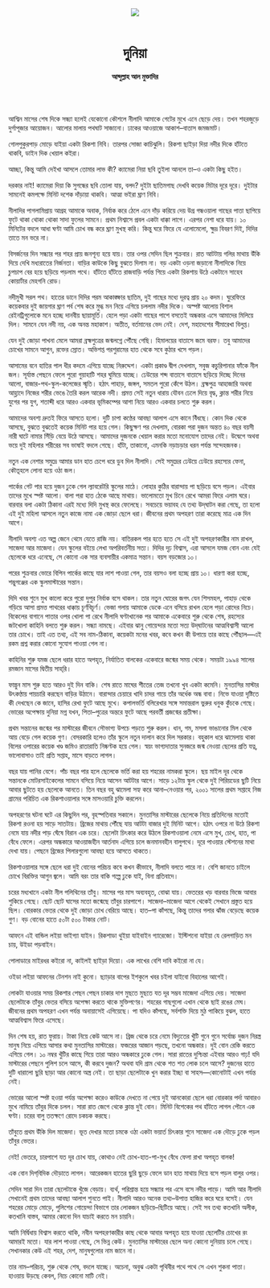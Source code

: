<div align=center>
<img src=https://images.prothomalo.com/prothomalo-bangla%2F2022-07%2Fa644a61b-f0a9-4e57-8d38-68dd956ee24d%2F8df9252b_289563_P_1_mr.png?rect=0%2C29%2C1513%2C794&w=1200&ar=40%3A21&auto=format%2Ccompress&ogImage=true&mode=crop&overlay=&overlay_position=bottom&overlay_width_pct=1 />
<br><br>
<h1>দুনিয়া</h1> 
<h4>আব্দুল্লাহ আল মুক্তাদির</h4>
<br><br>
</div>

আশ্বিন মাসের শেষ দিকে সন্ধ্যা হলেই যেকোনো কৌশলে নীলাদি আমাকে গেটের মুখে এনে ছেড়ে দেয়। তখন শহরজুড়ে দুর্গাপূজার আয়োজন। আলোর মালায় পথঘাট সাজানো। ঢাকের আওয়াজে আকাশ–বাতাস জমজমাট।

গোলপুকুরপাড় মোড়ে যাইয়া একটা রিকশা নিবি। তারপর সোজা কাচিঝুলি। রিকশা ছাইড়া দিয়া নদীর দিকে হাঁটতে থাকবি, ডাইন দিক খেয়াল কইরা।

আচ্ছা, কিন্তু আমি দেইখা আসলে তোমার লাভ কী? ক্যামেরা নিয়া ছবি তুইলা আনলে তা–ও একটা কিছু হইত।

দরকার নাই! ক্যামেরা দিয়া কি সুগন্ধের ছবি তোলা যায়, বলদ? দুইটা ছাতিমগাছ দেখবি কয়েক মিটার দূরে দূরে। দুইটার সামনেই কমপক্ষে মিনিট দশেক দাঁড়ায়া থাকবি। আত্মা ভইরা ঘ্রাণ নিবি।

নীলাদির পাগলামিপ্রায় আগ্রহ আমাকে অবাক, নির্বাক করে ঠেলে এনে দাঁড় করিয়ে দেয় উগ্র গন্ধওয়ালা গাছের পাতা ছাপিয়ে ফুটে থাকা থোকা থোকা সাদা ফুলের সামনে। প্রথম নিশ্বাসে প্রবল একটা ধাক্কা লাগে। এরপর নেশা ধরে যায়। ১০ মিনিটের বদলে আধা ঘণ্টা আমি চোখ বন্ধ করে ঘ্রাণ মুখস্থ করি। কিন্তু ঘরে ফিরে যে এলোমেলো, ক্ষুদ্র বিবরণ দিই, দিদির তাতে মন ভরে না।

বিসর্জনের দিন সন্ধ্যার পর শহর প্রায় জনশূন্য হয়ে যায়। তার ওপর সেদিন ছিল শুক্রবার। রাত আটটায় গলির মাথায় উঁকি দিয়ে দেখি মধ্যরাতের নির্জনতা। বাড়ির কাউকে কিছু বুঝতে দিলাম না। বড় একটা ওড়না জড়ানো নীলাদিকে নিয়ে চুপচাপ বের হয়ে ছড়িয়ে পড়লাম পথে। হাঁটতে হাঁটতে রাজবাড়ি পর্যন্ত গিয়ে একটা রিকশায় উঠে একটানে সাহেব কোয়ার্টার মেহগনি রোড।

নদীমুখী সরল পথ। হাতের ডানে দিদির পরম আকাঙ্ক্ষার ছাতিম, দুই গাছের মধ্যে দূরত্ব প্রায় ২০ কদম। ঘুরেফিরে কয়েকবার দুই জায়গার ঘ্রাণ পর্ব শেষ করে মুগ্ধ মন নিয়ে এগিয়ে চললাম নদীর দিকে। অস্পষ্ট আলোয় বিশাল রেইনট্রিগুলোকে মনে হচ্ছে দানবীয় ছায়ামূর্তি। হেলে পড়া একটা গাছের পাশে বসতেই অন্ধকার এসে আমাদের মিলিয়ে দিল। সামনে যেন নদী নয়, এক অনন্ত মহাকাশ। অতীত, বর্তমানের ভেদ নেই। দেশ, মহাদেশের সীমারেখা বিলুপ্ত।

যেন দুই জোড়া পাখনা মেলে আমরা ব্রহ্মপুত্রের জন্মলগ্নে পৌঁছে গেছি। হিমালয়ের বাতাসে জমে বরফ। তবু আমাদের চোখের সামনে আগুন, রক্তের স্রোত। অভিশপ্ত পরশুরামের হাত থেকে সবে কুঠার খসে পড়ল।

আসামের বনে হাতির পাল ধীর কদমে এগিয়ে যাচ্ছে নিরুদ্দেশ। একটা প্রকাণ্ড দ্বীপ দেখলাম, সবুজ কচুরিপানার ফাঁকে নীল জল। সূর্যাস্ত পেছনে ফেলে পুরো গুয়াহাটি শহর ঘুমিয়ে যাচ্ছে। ঢেউয়ের শব্দ বাতাসে বাতাসে ছড়িয়ে দিচ্ছে দিনের আলো, বাজার-পথ-স্কুল-কলেজের স্মৃতি। হঠাৎ পাহাড়, জঙ্গল, সমতল পুরো কেঁপে উঠল। ব্রহ্মপুত্র আহাজারি অথবা আহ্লাদে নিজের শরীর ভেঙে তৈরি করল আরেক নদী। প্রমত্ত সেই নতুন ধারায় যৌবন ঢেলে দিয়ে বৃদ্ধ, ক্লান্ত শরীর নিয়ে যুগের পর যুগ, শতাব্দী ধরে আরও একবার ভূমিকম্পের আশা নিয়ে আরও একবার চলতে শুরু করল।

আমাদের অবশ্য দ্রুতই ফিরে আসতে হলো। দুটি চাপা কণ্ঠের আবছা আলাপ এসে কানে বিঁধছে। কোন দিক থেকে আসছে, বুঝতে বুঝতেই কয়েক মিনিট পার হয়ে গেল। কিছুক্ষণ পর দেখলাম, বোরকা পরা দুজন অন্তত ৪০ বছর বয়সী নারী ঘাটে নামার সিঁড়ি বেয়ে উঠে আসছে। আমাদের দুজনকে খেয়াল করার মতো মনোযোগ তাদের নেই। উদ্বেগে অথবা ভয়ে দুই মহিলার শরীরের সব ভাষাই বদলে গেছে। হাঁটা, তাকানো, এমনকি নড়াচড়ার ধরন পর্যন্ত সন্দেহজনক।

নতুন এক নেশার সমুদ্রে আমার ডান হাত চেপে ধরে ডুব দিল নীলাদি। সেই সমুদ্রের ঢেউয়ে ঢেউয়ে রহস্যের ফেনা, কৌতূহলে লোনা হয়ে ওঠা জল।

পার্কের গেট পার হয়ে দুজন ঢুকে গেল ল্যাবরেটরি স্কুলের মাঠে। লোহার কুঠির বারান্দায় পা ছড়িয়ে বসে পড়ল। এইবার তাদের মুখে স্পষ্ট আলো। বালা পরা হাত ঠেকে আছে মাথায়। ভালোমতো মুখ চিনে রেখে আমরা ফিরে এলাম ঘরে। বারবার বলা একটা ঠিকানা এরই মধ্যে দিদি মুখস্থ করে ফেলেছে। সবচেয়ে ভয়াবহ যে তথ্য উদ্‌ঘাটন করা গেছে, তা হলো এই দুই মহিলা আসলে নতুন কাজে নামা এক জোড়া ছেলে ধরা। জীবনের প্রথম অপহরণ তারা করেছে মাত্র এক দিন আগে।

নীলাদি অবশ্য এত অল্প জেনে থেমে যেতে রাজি নয়। বাতিরকল পার হতে হতে সে এই দুই অপহরণকারীর নাম রাখল, সাজেদা আর মাজেদা। যেন স্কুলের বইয়ে লেখা অপরিবর্তনীয় সত্য। দিদির দৃঢ় বিশ্বাস, এরা আসলে যমজ বোন এবং যেই ছেলেকে ধরে এনেছে, সে কোনো এক সার ব্যবসায়ীর একমাত্র সন্তান। বয়স বড়জোর ১০।

পরের শুক্রবার ভোরে বিপিন পার্কের কাছে যার লাশ পাওয়া গেল, তার বয়সও বলা হচ্ছে প্রায় ১০। ধারণা করা হচ্ছে, শম্ভুগঞ্জের এক স্কুলমাস্টারের সন্তান।

দিদি খবর শুনে মুখ কালো করে পুরো দুপুর নির্বাক বসে থাকল। তার নতুন ঘোরের জগৎ যেন শিসমহল, পাহাড় থেকে গড়িয়ে আসা প্রমত্ত পাথরের ধাক্কায় চূর্ণবিচূর্ণ। ভেজা গলায় আমাকে ডেকে এনে বসিয়ে রাখল হেলে পড়া রোদের নিচে। বিকেলের বাগানে পাতার ওপর খোলা পা রেখে নীলাদি ঘণ্টাখানেক পর আমাকে একেবারে শুরু থেকে শেষ, রহস্যের জটখোলা কাহিনি বলতে শুরু করল। সন্ধ্যা নামছে। এইবার ঝানু গোয়েন্দার মতো সত্য উদ্‌ঘাটনের আত্মবিশ্বাসী আলো তার চোখে। তাই এত তথ্য, এই সব নাম-ঠিকানা, কয়েকটা মনের খবর, কবে কখন কী উপায়ে তার কাছে পৌঁছাল—এই রকম প্রশ্ন করার কোনো সুযোগ পাওয়া গেল না।

কাহিনির শুরু যমজ ছেলে ধরার হাতে অপহৃত, নির্যাতিত বালকের একেবারে জন্মের সময় থেকে। সময়টা ১৯৯৪ সালের রমজান মাসের দ্বিতীয় সাহ্‌রি।

ফাল্গুন মাস শুরু হতে আরও দুই দিন বাকি। শেষ রাতে মাঘের শীতের তেজ তখনো খুব একটা কমেনি। মুনতাসির মাস্টার উৎকণ্ঠায় পায়চারি করছেন বাড়ির উঠানে। বারান্দার চেয়ারে খাদি চাদর গায়ে তাঁর অর্ধেক অন্ধ বাবা। নিভে যাওয়া দৃষ্টিতে কী দেখছেন কে জানে, হাসির রেখা ফুটে আছে মুখে। কপালভর্তি বলিরেখার সঙ্গে সমান্তরাল ভুরুর ধনুক কুঁচকে গেছে। ভোরের অপেক্ষায় দুনিয়া মগ্ন যখন, পিতা–পুত্রের অন্তরে ফুটে আছে পরবর্তী প্রজন্মের প্রতীক্ষা।

প্রথম সন্তানের জন্মের পর মাস্টারের জীবনে সৌভাগ্য উপচে পড়তে শুরু করল। ধান, গম, মসলা ভাঙানোর মিল থেকে আয় বেড়ে গেল কয়েক গুণ। বেসরকারি হলেও তাঁর স্কুলে নতুন দালান করে দিল সরকার। বহুকাল ধরে ঝামেলায় থাকা বিলের ওপারের কয়েক খণ্ড জমিও রাতারাতি নিষ্কণ্টক হয়ে গেল। স্বয়ং ভাগ্যদাতার সুনজরে জন্ম নেওয়া ছেলের প্রতি যত্ন, ভালোবাসাও তাই প্রতি সপ্তাহ, মাসে বাড়তে লাগল।

বছর যায় পানির বেগে। পাঁচ বছর পার হলে ছেলেকে ভর্তি করা হয় শহরের নামকরা স্কুলে। ছয় মাইল দূর থেকে সন্তানকে মোটরসাইকেলের সামনে বসিয়ে নিয়ে আসেন আটটার আগে। সাড়ে ১২টায় স্কুল থেকে দুই পিরিয়ডের ছুটি নিয়ে আবার ছুটতে হয় ছেলেকে আনতে। তিন বছর বহু ঝামেলা সহ্য করে আনা–নেওয়ার পর, ২০০১ সালের প্রথম সপ্তাহে নিজ গ্রামের পরিচিত এক রিকশাওয়ালার সঙ্গে মাসওয়ারি চুক্তি করলেন।

অপহরণের ঘটনা ঘটে এর কিছুদিন পর, বৃহস্পতিবার সকালে। মুনতাসির মাস্টারের ছেলেকে নিয়ে প্রতিদিনের মতোই রিকশা রওনা হয় সাড়ে সাতটায়। ব্রিজের মাথায় পৌঁছে যায় আটটা বাজার দুই মিনিট আগে। হঠাৎ ওপরে না উঠে রিকশা নেমে যায় নদীর পাড় ঘেঁষে বিরান এক চরে। ছেলেটা চিৎকার করে উঠলে রিকশাওয়ালা নেমে এসে মুখ, চোখ, হাত, পা বেঁধে ফেলে। এরপর অন্ধকারে আওয়াজহীন আর্তনাদ এগিয়ে চলে জনমানবহীন বালুপথে। দূরে পাওয়ার স্টেশনের মাথা দেখা যায়। পেছনে ব্রিজের পিলারগুলো আবছা হয়ে আসতে থাকতে।

রিকশাওয়ালার সঙ্গে ছেলে ধরা দুই বোনের পরিচয় কবে কখন কীভাবে, নীলাদি বলতে পারে না। বেশি জানতে চাইলে চোখে বিরক্তির আগুন জ্বলে। আমি বরং তার বাকি গল্পে ঢুকে যাই, বিনা প্রতিবাদে।

চরের মধ্যখানে একটা নীল পলিথিনের তাঁবু। মাসের পর মাস অব্যবহৃত, বোঝা যায়। ভেতরের খড় বারবার ভিজে আবার শুকিয়ে গেছে। ছোট ছোট ঘাসের মতো জন্মেছে তাঁবুর চারপাশে। সাজেদা–মাজেদা আগে থেকেই সেখানে প্রস্তুত হয়ে ছিল। বোরকার ভেতর থেকে দুই জোড়া চোখ বেরিয়ে আছে। হাত–পা কাঁপছে, কিন্তু তাদের গলার ঝাঁজ বেড়েছে কয়েক গুণ। বড় বোনের হাতে ৫০টা ৫০০ টাকার নোট।

আফনে এই বান্ডিল লইয়া ভাইগ্যা যাইন। রিকশাডা থুইয়া যাইবাইন গ্যারেজো। ইস্টিশনো যাইয়া যে রেলগাড়িত মন চায়, উইডা পড়বাইন।

পোলাডারে মাইরধর কইরো না, কাইলই ছাইড়া দিয়ো। এক লাখের বেশি দাবি কইরো না যে।

ওইডা লইয়া আফনের টেনশন নাই কুনো। ছ্যাড়ার বাপের ইশকুলে খবর চইলা যাইবো বিহালের আগেই।

লোকটা যাওয়ার সময় রিকশার পেছন পেছন চাকার দাগ মুছতে মুছতে যত দূর সম্ভব মাজেদা এগিয়ে দেয়। সাজেদা ছেলেটাকে তাঁবুর ভেতর বসিয়ে অপেক্ষা করতে থাকে মুক্তিপণের। শহরের গাছগুলো এখান থেকে ছাই রঙের মেঘ। জীবনের প্রথম অপহরণ এখন পর্যন্ত অনায়াসেই এগিয়েছে। পা যদিও কাঁপছে, সর্বশক্তি দিয়ে মুঠ পাকিয়ে বুঝল, হাতে আত্মবিশ্বাস ফিরে এসেছে।

দিন শেষ হয়, রাত ফুরায়। টাকা নিয়ে কেউ আসে না। ব্রিজ থেকে চরে নেমে বিদ্যুতের খুঁটি গুনে গুনে সর্বোচ্চ দুজন নিরস্ত্র মানুষ নিয়ে এগিয়ে আসার কথা মুনতাসির মাস্টারের। ফজরের আজান পড়ছে, তখনো অন্ধকার। দুই বোন রেকি করতে এগিয়ে গেল। ১০ নম্বর খুঁটির কাছে গিয়ে তারা আরও অন্ধকারে ঢুকে গেল। সারা রাতের দুশ্চিন্তা এইবার আরও গাঢ়! যদি মাস্টারের পেছনে পুলিশ চলে আসে, কী করবে দুজন? অথবা যদি গ্রাম থেকে শত শত লোক চলে আসে? দুজনের হাতে দুটি ধারালো ছুরি ছাড়া আর কোনো অস্ত্র নেই। তা ছাড়া ছেলেটাকে খুন করার ইচ্ছা বা সাহস—কোনোটাই এখন পর্যন্ত নেই।

ভোরের আলো স্পষ্ট হওয়া পর্যন্ত অপেক্ষা করেও কাউকে দেখতে না পেয়ে দুই আনকোরা ছেলে ধরা বোরকার পর্দা আবারও মুখে নামিয়ে তাঁবুর দিকে চলল। সারা রাত জেগে থেকে ক্লান্ত দুই বোন। মিনিট বিশেকের পথ হাঁটতে লাগল পৌনে এক ঘণ্টা। চরের বালু ততক্ষণে রোদে চকচক করছে।

তাঁবুতে প্রথম উঁকি দিল মাজেদা। ভূত দেখার মতো চমকে ওঠা একটা ভয়ার্ত চিৎকার শুনে সাজেদা এক দৌড়ে ঢুকে পড়ল তাঁবুর ভেতর।

নেই! ভেতরে, চারপাশে যত দূর চোখ যায়, কোথাও নেই চোখ-হাত-পা-মুখ বেঁধে ফেলা রাখা অপহৃত বালক!

এক বোন দিগ্‌বিদিক দৌড়াতে লাগল। আরেকজন হাতের ছুরি ছুড়ে ফেলে ডান হাত মাথায় দিয়ে বসে পড়ল বালুর ওপর।

সেদিন সারা দিন তারা ছেলেটাকে খুঁজে বেড়ায়। ব্যর্থ, পরিশ্রান্ত হয়ে সন্ধ্যার পর এসে বসে নদীর পাড়ে। আমি আর নীলাদি সেখানেই প্রথম তাদের আবছা আলাপ শুনতে পাই। নীলাদি আরও অনেক তথ্য–উপাত্ত হাজির করে ঘরে বসেই। যেন শহরের মোড়ে মোড়ে, পুলিশের গোয়েন্দা বিভাগে তার লোকজন ছড়িয়ে–ছিটিয়ে আছে। সেই সব তথ্য কতখানি অলীক, কতখানি বাস্তব, আমার কোনো দিন যাচাই করতে মন চায়নি।

আমি নির্দ্বিধায় বিশ্বাস করতে থাকি, নবীন অপহরণকারীর কাছ থেকে আবার অপহৃত হয়ে যাওয়া ছেলেটির চোখের রং আমারই মতো। যার লাশ পাওয়া গেছে, সে ভিন্ন কেউ। মুনতাসির মাস্টারের ছেলে অন্য কোনো দুনিয়ায় চলে গেছে। সেখানকার কেউ এই শহর, দেশ, মানুষগুলোর নাম জানে না।

তার নাম–পরিচয়, শুরু থেকে শেষ, বদলে যাচ্ছে। অচেনা, অবুঝ একটা পৃথিবীর পথে পথে সে এখন শুকনা পাতা। হাওয়ায় উড়ছে কেবল, নিচে কোনো মাটি নেই।

